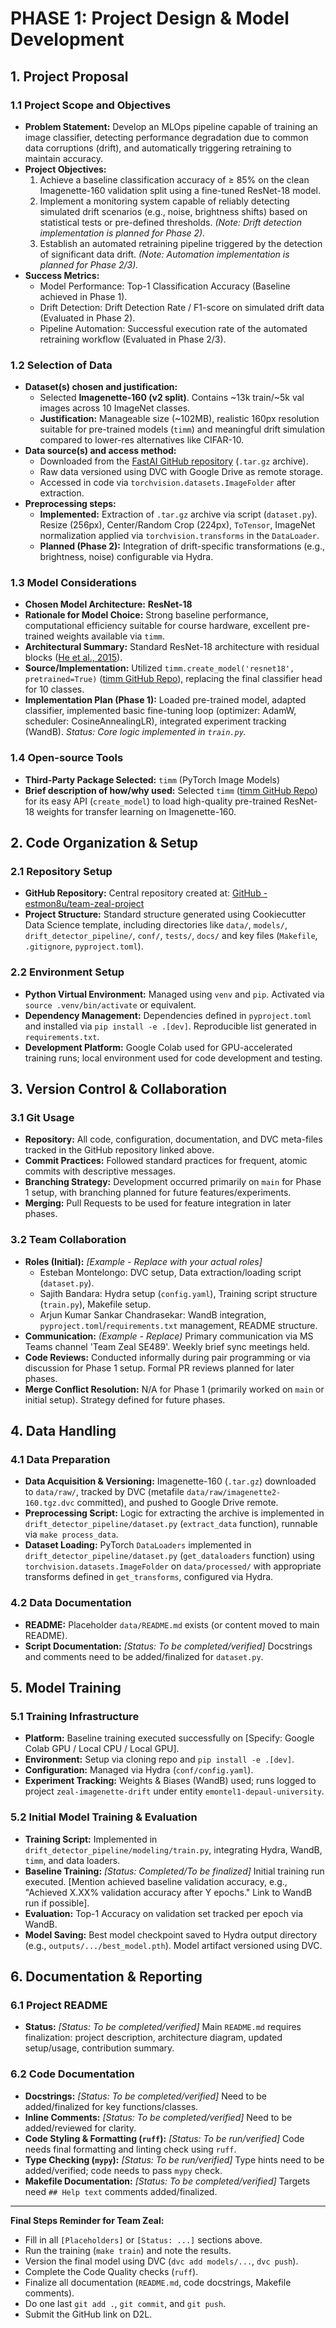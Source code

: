# PHASE 1: Project Design & Model Development

## 1. Project Proposal

### **1.1 Project Scope and Objectives**

*   **Problem Statement:** Develop an MLOps pipeline capable of training an image classifier, detecting performance degradation due to common data corruptions (drift), and automatically triggering retraining to maintain accuracy.
*   **Project Objectives:**
    1.  Achieve a baseline classification accuracy of ≥ 85% on the clean Imagenette-160 validation split using a fine-tuned ResNet-18 model.
    2.  Implement a monitoring system capable of reliably detecting simulated drift scenarios (e.g., noise, brightness shifts) based on statistical tests or pre-defined thresholds. *(Note: Drift detection implementation is planned for Phase 2).*
    3.  Establish an automated retraining pipeline triggered by the detection of significant data drift. *(Note: Automation implementation is planned for Phase 2/3).*
*   **Success Metrics:**
    *   Model Performance: Top-1 Classification Accuracy (Baseline achieved in Phase 1).
    *   Drift Detection: Drift Detection Rate / F1-score on simulated drift data (Evaluated in Phase 2).
    *   Pipeline Automation: Successful execution rate of the automated retraining workflow (Evaluated in Phase 2/3).

### **1.2 Selection of Data**

*   **Dataset(s) chosen and justification:**
    *   Selected **Imagenette-160 (v2 split)**. Contains ~13k train/~5k val images across 10 ImageNet classes.
    *   **Justification:** Manageable size (~102MB), realistic 160px resolution suitable for pre-trained models (`timm`) and meaningful drift simulation compared to lower-res alternatives like CIFAR-10.
*   **Data source(s) and access method:**
    *   Downloaded from the [FastAI GitHub repository](https://github.com/fastai/imagenette) (`.tar.gz` archive).
    *   Raw data versioned using DVC with Google Drive as remote storage.
    *   Accessed in code via `torchvision.datasets.ImageFolder` after extraction.
*   **Preprocessing steps:**
    *   **Implemented:** Extraction of `.tar.gz` archive via script (`dataset.py`). Resize (256px), Center/Random Crop (224px), `ToTensor`, ImageNet normalization applied via `torchvision.transforms` in the `DataLoader`.
    *   **Planned (Phase 2):** Integration of drift-specific transformations (e.g., brightness, noise) configurable via Hydra.

### **1.3 Model Considerations**

*   **Chosen Model Architecture:** **ResNet-18**
*   **Rationale for Model Choice:** Strong baseline performance, computational efficiency suitable for course hardware, excellent pre-trained weights available via `timm`.
*   **Architectural Summary:** Standard ResNet-18 architecture with residual blocks ([He et al., 2015](https://arxiv.org/abs/1512.03385)).
*   **Source/Implementation:** Utilized `timm.create_model('resnet18', pretrained=True)` ([timm GitHub Repo](https://github.com/huggingface/pytorch-image-models)), replacing the final classifier head for 10 classes.
*   **Implementation Plan (Phase 1):** Loaded pre-trained model, adapted classifier, implemented basic fine-tuning loop (optimizer: AdamW, scheduler: CosineAnnealingLR), integrated experiment tracking (WandB). *Status: Core logic implemented in `train.py`.*

### **1.4 Open-source Tools**

*   **Third-Party Package Selected:** `timm` (PyTorch Image Models)
*   **Brief description of how/why used:** Selected `timm` ([timm GitHub Repo](https://github.com/huggingface/pytorch-image-models)) for its easy API (`create_model`) to load high-quality pre-trained ResNet-18 weights for transfer learning on Imagenette-160.

## 2. Code Organization & Setup

### **2.1 Repository Setup**

*   **GitHub Repository:** Central repository created at: [GitHub - estmon8u/team-zeal-project](https://github.com/estmon8u/team-zeal-project)
*   **Project Structure:** Standard structure generated using Cookiecutter Data Science template, including directories like `data/`, `models/`, `drift_detector_pipeline/`, `conf/`, `tests/`, `docs/` and key files (`Makefile`, `.gitignore`, `pyproject.toml`).

### **2.2 Environment Setup**

*   **Python Virtual Environment:** Managed using `venv` and `pip`. Activated via `source .venv/bin/activate` or equivalent.
*   **Dependency Management:** Dependencies defined in `pyproject.toml` and installed via `pip install -e .[dev]`. Reproducible list generated in `requirements.txt`.
*   **Development Platform:** Google Colab used for GPU-accelerated training runs; local environment used for code development and testing.

## 3. Version Control & Collaboration

### **3.1 Git Usage**

*   **Repository:** All code, configuration, documentation, and DVC meta-files tracked in the GitHub repository linked above.
*   **Commit Practices:** Followed standard practices for frequent, atomic commits with descriptive messages.
*   **Branching Strategy:** Development occurred primarily on `main` for Phase 1 setup, with branching planned for future features/experiments.
*   **Merging:** Pull Requests to be used for feature integration in later phases.

### **3.2 Team Collaboration**

*   **Roles (Initial):** *[Example - Replace with your actual roles]*
    *   Esteban Montelongo: DVC setup, Data extraction/loading script (`dataset.py`).
    *   Sajith Bandara: Hydra setup (`config.yaml`), Training script structure (`train.py`), Makefile setup.
    *   Arjun Kumar Sankar Chandrasekar: WandB integration, `pyproject.toml`/`requirements.txt` management, README structure.
*   **Communication:** *(Example - Replace)* Primary communication via MS Teams channel 'Team Zeal SE489'. Weekly brief sync meetings held.
*   **Code Reviews:** Conducted informally during pair programming or via discussion for Phase 1 setup. Formal PR reviews planned for later phases.
*   **Merge Conflict Resolution:** N/A for Phase 1 (primarily worked on `main` or initial setup). Strategy defined for future phases.

## 4. Data Handling

### **4.1 Data Preparation**

*   **Data Acquisition & Versioning:** Imagenette-160 (`.tar.gz`) downloaded to `data/raw/`, tracked by DVC (metafile `data/raw/imagenette2-160.tgz.dvc` committed), and pushed to Google Drive remote.
*   **Preprocessing Script:** Logic for extracting the archive is implemented in `drift_detector_pipeline/dataset.py` (`extract_data` function), runnable via `make process_data`.
*   **Dataset Loading:** PyTorch `DataLoaders` implemented in `drift_detector_pipeline/dataset.py` (`get_dataloaders` function) using `torchvision.datasets.ImageFolder` on `data/processed/` with appropriate transforms defined in `get_transforms`, configured via Hydra.

### **4.2 Data Documentation**

*   **README:** Placeholder `data/README.md` exists (or content moved to main README).
*   **Script Documentation:** *[Status: To be completed/verified]* Docstrings and comments need to be added/finalized for `dataset.py`.

## 5. Model Training

### **5.1 Training Infrastructure**

*   **Platform:** Baseline training executed successfully on [Specify: Google Colab GPU / Local CPU / Local GPU].
*   **Environment:** Setup via cloning repo and `pip install -e .[dev]`.
*   **Configuration:** Managed via Hydra (`conf/config.yaml`).
*   **Experiment Tracking:** Weights & Biases (WandB) used; runs logged to project `zeal-imagenette-drift` under entity `emontel1-depaul-university`.

### **5.2 Initial Model Training & Evaluation**

*   **Training Script:** Implemented in `drift_detector_pipeline/modeling/train.py`, integrating Hydra, WandB, `timm`, and data loaders.
*   **Baseline Training:** *[Status: Completed/To be finalized]* Initial training run executed. [Mention achieved baseline validation accuracy, e.g., "Achieved X.XX% validation accuracy after Y epochs." Link to WandB run if possible].
*   **Evaluation:** Top-1 Accuracy on validation set tracked per epoch via WandB.
*   **Model Saving:** Best model checkpoint saved to Hydra output directory (e.g., `outputs/.../best_model.pth`). Model artifact versioned using DVC.

## 6. Documentation & Reporting

### **6.1 Project README**

*   **Status:** *[Status: To be completed/verified]* Main `README.md` requires finalization: project description, architecture diagram, updated setup/usage, contribution summary.

### **6.2 Code Documentation**

*   **Docstrings:** *[Status: To be completed/verified]* Need to be added/finalized for key functions/classes.
*   **Inline Comments:** *[Status: To be completed/verified]* Need to be added/reviewed for clarity.
*   **Code Styling & Formatting (`ruff`):** *[Status: To be run/verified]* Code needs final formatting and linting check using `ruff`.
*   **Type Checking (`mypy`):** *[Status: To be run/verified]* Type hints need to be added/verified; code needs to pass `mypy` check.
*   **Makefile Documentation:** *[Status: To be completed/verified]* Targets need `## Help text` comments added/finalized.

---

**Final Steps Reminder for Team Zeal:**

*   Fill in all `[Placeholders]` or `[Status: ...]` sections above.
*   Run the training (`make train`) and note the results.
*   Version the final model using DVC (`dvc add models/...`, `dvc push`).
*   Complete the Code Quality checks (`ruff`).
*   Finalize all documentation (`README.md`, code docstrings, Makefile comments).
*   Do one last `git add .`, `git commit`, and `git push`.
*   Submit the GitHub link on D2L.